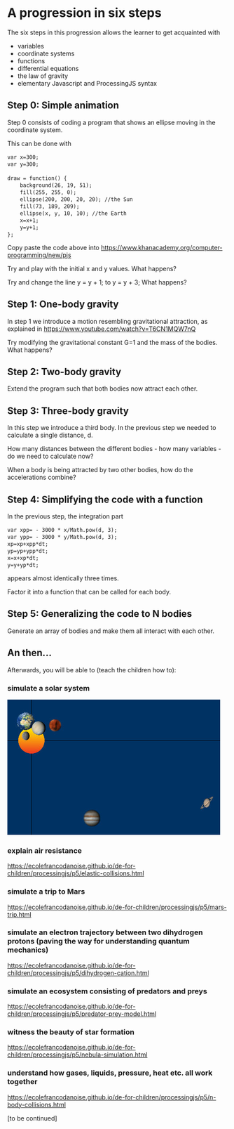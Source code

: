 A progression in six steps
==========================

The six steps in this progression allows the learner to get acquainted with
 * variables
 * coordinate systems
 * functions
 * differential equations
 * the law of gravity
 * elementary Javascript and ProcessingJS syntax

Step 0: Simple animation
------------------------
Step 0 consists of coding a program that shows an ellipse moving in the coordinate system.

This can be done with

```
var x=300;
var y=300;

draw = function() {
    background(26, 19, 51);
    fill(255, 255, 0);
    ellipse(200, 200, 20, 20); //the Sun
    fill(73, 189, 209);
    ellipse(x, y, 10, 10); //the Earth
    x=x+1;
    y=y+1;
};
```

Copy paste the code above into
https://www.khanacademy.org/computer-programming/new/pjs

Try and play with the initial x and y values. What happens?

Try and change the line y = y + 1; to y = y + 3; What happens?


Step 1: One-body gravity
------------------------
In step 1 we introduce a motion resembling gravitational attraction, as explained in
​​https://www.youtube.com/watch?v=T6CN1MQW7nQ

Try modifying the gravitational constant G=1 and the mass of the bodies. What happens?


Step 2: Two-body gravity
------------------------
Extend the program such that both bodies now attract each other.


Step 3: Three-body gravity
--------------------------
In this step we introduce a third body. In the previous step we needed to calculate a single distance, d.

How many distances between the different bodies - how many variables - do we need to calculate now?

When a body is being attracted by two other bodies, how do the accelerations combine?


Step 4: Simplifying the code with a function
--------------------------------------------
In the previous step, the integration part

```
var xpp= - 3000 * x/Math.pow(d, 3);
var ypp= - 3000 * y/Math.pow(d, 3);
xp=xp+xpp*dt;
yp=yp+ypp*dt;
x=x+xp*dt;
y=y+yp*dt;
```

appears almost identically three times.

Factor it into a function that can be called for each body.

Step 5: Generalizing the code to N bodies
-----------------------------------------
Generate an array of bodies and make them all interact with each other.



An then...
----------

Afterwards, you will be able to (teach the children how to):

### simulate a solar system

[![Solar System](images/solar-system.jpg)](https://ecolefrancodanoise.github.io/de-for-children/processingjs/p5/solar-system.html)

### explain air resistance

https://ecolefrancodanoise.github.io/de-for-children/processingjs/p5/elastic-collisions.html

### simulate a trip to Mars

https://ecolefrancodanoise.github.io/de-for-children/processingjs/p5/mars-trip.html

### simulate an electron trajectory between two dihydrogen protons (paving the way for understanding quantum mechanics)

https://ecolefrancodanoise.github.io/de-for-children/processingjs/p5/dihydrogen-cation.html

### simulate an ecosystem consisting of predators and preys

https://ecolefrancodanoise.github.io/de-for-children/processingjs/p5/predator-prey-model.html

### witness the beauty of star formation

https://ecolefrancodanoise.github.io/de-for-children/processingjs/p5/nebula-simulation.html

### understand how gases, liquids, pressure, heat etc. all work together

https://ecolefrancodanoise.github.io/de-for-children/processingjs/p5/n-body-collisions.html


[to be continued]
